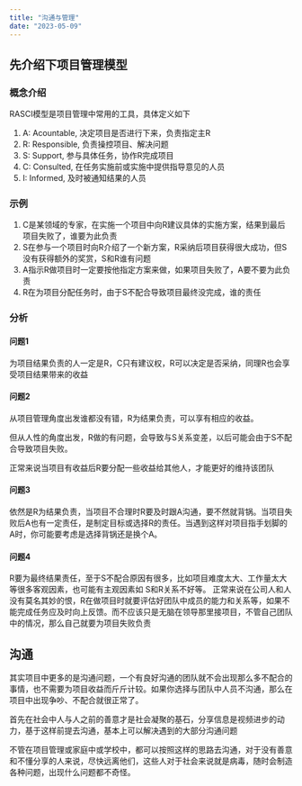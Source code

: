 ```yaml
---
title: "沟通与管理"
date: "2023-05-09"
---
```


## 先介绍下项目管理模型
> 
### 概念介绍
RASCI模型是项目管理中常用的工具，具体定义如下

1. A: Acountable, 决定项目是否进行下来，负责指定主R
2. R: Responsible, 负责操控项目、解决问题
3. S: Support, 参与具体任务，协作R完成项目
4. C: Consulted, 在任务实施前或实施中提供指导意见的人员
5. I: Informed, 及时被通知结果的人员

### 示例
1. C是某领域的专家，在实施一个项目中向R建议具体的实施方案，结果到最后项目失败了，谁要为此负责
2. S在参与一个项目时向R介绍了一个新方案，R采纳后项目获得很大成功，但S没有获得额外的奖赏，S和R谁有问题
3. A指示R做项目时一定要按他指定方案来做，如果项目失败了，A要不要为此负责
4. R在为项目分配任务时，由于S不配合导致项目最终没完成，谁的责任

### 分析
#### 问题1
为项目结果负责的人一定是R，C只有建议权，R可以决定是否采纳，同理R也会享受项目结果带来的收益

#### 问题2
从项目管理角度出发谁都没有错，R为结果负责，可以享有相应的收益。

但从人性的角度出发，R做的有问题，会导致与S关系变差，以后可能会由于S不配合导致项目失败。

正常来说当项目有收益后R要分配一些收益给其他人，才能更好的维持该团队

#### 问题3
依然是R为结果负责，当项目不合理时R要及时跟A沟通，要不然就背锅。当项目失败后A也有一定责任，是制定目标或选择R的责任。当遇到这样对项目指手划脚的A时，你可能要考虑是选择背锅还是换个A。

#### 问题4
R要为最终结果责任，至于S不配合原因有很多，比如项目难度太大、工作量太大等很多客观因素，也可能有主观因素如 S和R关系不好等。 正常来说在公司人和人没有莫名其妙的恨，R在做项目时就要评估好团队中成员的能力和关系等，如果不能完成任务应及时向上反馈。而不应该只是无脑在领导那里接项目，不管自己团队中的情况，那么自己就要为项目失败负责

## 沟通
其实项目中更多的是沟通问题，一个有良好沟通的团队就不会出现那么多不配合的事情，也不需要为项目收益而斤斤计较。如果你选择与团队中人员不沟通，那么在项目中出现争吵、不配合就很正常了。

首先在社会中人与人之前的善意才是社会凝聚的基石，分享信息是视频进步的动力，基于这样前提去沟通，基本上可以解决遇到的大部分沟通问题

不管在项目管理或家庭中或学校中，都可以按照这样的思路去沟通，对于没有善意和不懂分享的人来说，尽快远离他们，这些人对于社会来说就是病毒，随时会制造各种问题，出现什么问题都不奇怪。
